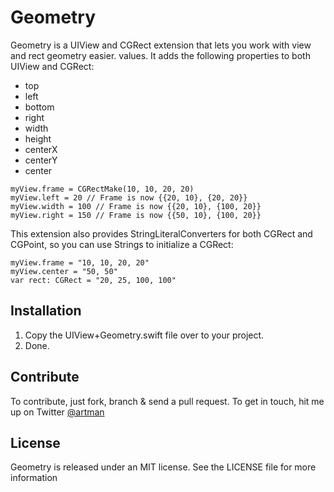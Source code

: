 Geometry
========

Geometry is a UIView and CGRect extension that lets you work with view and rect geometry easier.
values. It adds the following properties to both UIView and CGRect:

* top
* left
* bottom
* right
* width
* height
* centerX
* centerY
* center

```
myView.frame = CGRectMake(10, 10, 20, 20)
myView.left = 20 // Frame is now {{20, 10}, {20, 20}}
myView.width = 100 // Frame is now {{20, 10}, {100, 20}}
myView.right = 150 // Frame is now {{50, 10}, {100, 20}}
```

This extension also provides StringLiteralConverters for both CGRect and CGPoint, so you can use Strings to initialize a CGRect:

```
myView.frame = "10, 10, 20, 20"
myView.center = "50, 50"
var rect: CGRect = "20, 25, 100, 100"
```

Installation
------------
1. Copy the UIView+Geometry.swift file over to your project.
2. Done.

Contribute
----------
To contribute, just fork, branch & send a pull request. To get in touch, hit me up on Twitter [@artman](http://twitter.com/artman)

License
-------
Geometry is released under an MIT license. See the LICENSE file for more information
